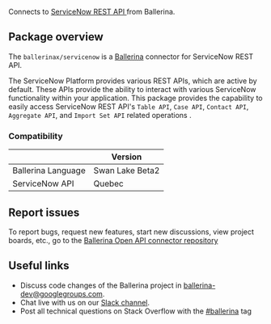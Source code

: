 Connects to [ServiceNow REST API ](https://developer.servicenow.com/dev.do#!/reference/api/quebec/rest) from Ballerina.

## Package overview

The `ballerinax/servicenow` is a [Ballerina](https://ballerina.io/) connector for ServiceNow REST API.

The ServiceNow Platform provides various REST APIs, which are active by default. These APIs provide the ability to interact with various ServiceNow functionality within your application.
This package provides the capability to easily access ServiceNow REST API's `Table API`, `Case API`, `Contact API`,
`Aggregate API`, and `Import Set API` related operations .

### Compatibility
|                               | Version                       |
|-------------------------------|-------------------------------|
| Ballerina Language            | Swan Lake Beta2               |
| ServiceNow API                | Quebec                        |

## Report issues

To report bugs, request new features, start new discussions, view project boards, etc., go to the [Ballerina Open API connector repository](https://github.com/ballerina-platform/ballerinax-openapi-connectors)

## Useful links

- Discuss code changes of the Ballerina project in [ballerina-dev@googlegroups.com](mailto:ballerina-dev@googlegroups.com).
- Chat live with us on our [Slack channel](https://ballerina.io/community/slack/).
- Post all technical questions on Stack Overflow with the [#ballerina](https://stackoverflow.com/questions/tagged/ballerina) tag
